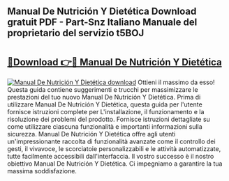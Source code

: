 ## Manual De Nutrición Y Dietética Download gratuit PDF - Part-Snz Italiano Manuale del proprietario del servizio t5BOJ

# <h2><a href="http://dfa5j5.blite.top/?on=Manual+De+Nutrici%c3%b3n+Y+Diet%c3%a9tica">🔗Download 👉🔴 Manual De Nutrición Y Dietética</a></h2>

[![Manual De Nutrición Y Dietética download](https://i.imgur.com/lujVjoI.png)](http://dfa5j5.blite.top/?on=Manual+De+Nutrici%c3%b3n+Y+Diet%c3%a9tica)
Ottieni il massimo da esso! Questa guida contiene suggerimenti e trucchi per massimizzare le prestazioni del tuo nuovo Manual De Nutrición Y Dietética. Prima di utilizzare Manual De Nutrición Y Dietética, questa guida per l'utente fornisce istruzioni complete per L'installazione, il funzionamento e la risoluzione dei problemi del prodotto. Fornisce istruzioni dettagliate su come utilizzare ciascuna funzionalità e importanti informazioni sulla sicurezza. Manual De Nutrición Y Dietética offre agli utenti un'impressionante raccolta di funzionalità avanzate come il controllo dei gesti, il vivavoce, le scorciatoie personalizzabili e le attività automatizzate, tutte facilmente accessibili dall'interfaccia. Il vostro successo è il nostro obiettivo Manual De Nutrición Y Dietética. Ci impegniamo a garantire la tua massima soddisfazione.
